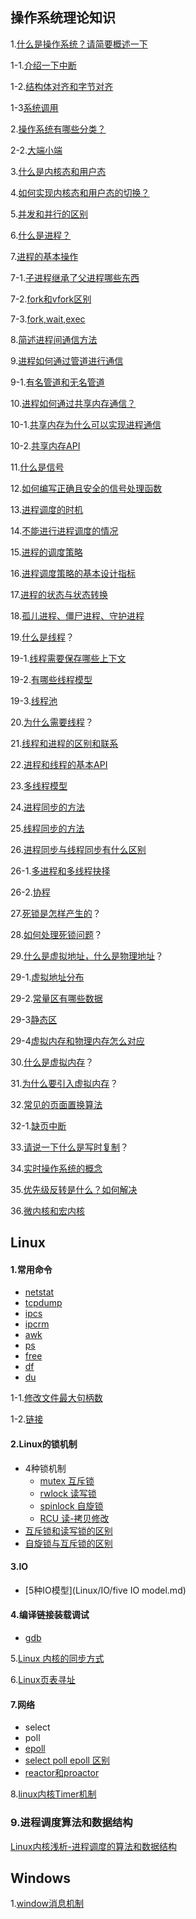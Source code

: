 

## 操作系统理论知识

1.[什么是操作系统？请简要概述一下](OS/1.md)

1-1.[介绍一下中断](OS/1-1.md)

1-2.[结构体对齐和字节对齐](OS/1-2.md)

1-3[系统调用](OS/1-3.md)

2.[操作系统有哪些分类？](OS/2.md)

2-2.[大端小端](OS/2-2.md)

3.[什么是内核态和用户态](OS/3.md)

4.[如何实现内核态和用户态的切换？](OS/4.md)

5.[并发和并行的区别](OS/5.md)

6.[什么是进程？](OS/6.md)

7.[进程的基本操作](OS/7.md)

7-1.[子进程继承了父进程哪些东西](OS/7-1.md)

7-2.[fork和vfork区别](OS/7-2.md)

7-3.[fork,wait,exec](OS/7-3.md)

8.[简述进程间通信方法](OS/8.md)

9.[进程如何通过管道进行通信](OS/9.md)

9-1.[有名管道和无名管道](OS/9-1.md)

10.[进程如何通过共享内存通信？](OS/10.md)

10-1.[共享内存为什么可以实现进程通信](OS/10-1.md)

10-2.[共享内存API](OS/请你来说一下共享内存相关api.md)

11.[什么是信号](OS/11.md)

12.[如何编写正确且安全的信号处理函数](OS/12.md)

13.[进程调度的时机](OS/13.md)

14.[不能进行进程调度的情况](OS/14.md)

15.[进程的调度策略](OS/15.md)

16.[进程调度策略的基本设计指标](OS/16.md)

17.[进程的状态与状态转换](OS/17.md)

18.[孤儿进程、僵尸进程、守护进程](OS/18.md)

19.[什么是线程](OS/19.md)？

19-1.[线程需要保存哪些上下文](OS/19-1.md)

19-2.[有哪些线程模型](OS/19-2.md)

19-3.[线程池](OS/19-3.md)

20.[为什么需要线程](OS/20.md)？

21.[线程和进程的区别和联系](OS/21.md)

22.[进程和线程的基本API](OS/22.md)

23.[多线程模型](OS/23.md)

24.[进程同步的方法](OS/24.md)

25.[线程同步的方法](OS/25.md)

26.[进程同步与线程同步有什么区别](OS/26.md)

26-1.[多进程和多线程抉择](OS/26-1.md)

26-2.[协程](OS/26-2.md)

27.[死锁是怎样产生的](OS/27.md)？

28.[如何处理死锁问题](OS/28.md)？

29.[什么是虚拟地址，什么是物理地址](OS/29.md)？

29-1.[虚拟地址分布](OS/29-1.md)

29-2.[常量区有哪些数据](OS/29-2.md)

29-3[静态区](OS/29-3.md)

29-4[虚拟内存和物理内存怎么对应](OS/29-4.md)

30.[什么是虚拟内存](OS/30.md)？

31.[为什么要引入虚拟内存](OS/31.md)？

32.[常见的页面置换算法](OS/32.md)

32-1.[缺页中断](OS/32-1.md)

33.[请说一下什么是写时复制](OS/33.md)？

34.[实时操作系统的概念](OS/34.md)

35.[优先级反转是什么？如何解决](OS/35.md)

36.[微内核和宏内核](OS/36.md)



## Linux

#### 1.常用命令

* [netstat](Linux/command/netstat.md)
* [tcpdump](Linux/command/tcpdump.md)
* [ipcs](Linux/command/ipcs.md)
* [ipcrm](Linux/command/ipcrm.md)
* [awk](Linux/command/awk.md)
* [ps](Linux/command/ps.md)
* [free](Linux/command/free.md)
* [df](Linux/command/df.md)
* [du](Linux/command/du.md)

1-1.[修改文件最大句柄数](Linux/1-1.md)

1-2.[链接](Linux/1-2.md)

#### 2.Linux的锁机制

* 4种锁机制
  * [mutex 互斥锁](Linux/lock/mutex.md)
  * [rwlock 读写锁](Linux/lock/rwlock.md)	
  * [spinlock 自旋锁](Linux/lock/spinlock.md)
  * [RCU 读-拷贝修改](Linux/lock/RCU.md)
* [互斥锁和读写锁的区别](Linux/lock/mutex和rwlock区别.md)
* [自旋锁与互斥锁的区别](Linux/lock/mutex和spinlock区别.md)

#### 3.IO

* [5种IO模型](Linux/IO/five IO model.md)

#### 4.编译链接装载调试

* [gdb](Linux/tools/gdb.md)

5.[Linux 内核的同步方式](Linux/5.md)

6.[Linux页表寻址](Linux/6.md)

#### 7.网络

* select
* poll
* [epoll](Linux/net/7-3.md)
* [select poll epoll 区别](Linux/net/7-4.md)
* [reactor和proactor](Linux/net/7-5.md)

8.[linux内核Timer机制](Linux/8.md)

### 9.进程调度算法和数据结构

[Linux内核浅析-进程调度的算法和数据结构](Linux/进程调度的算法和数据结构.md)

## Windows

1.[window消息机制](Windows/1.md)

